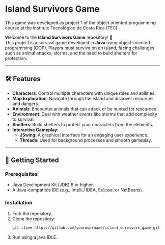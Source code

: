 # Island Survivors Game  
This game was developed as project 1 of the object oriented programming course at the Instituto Tecnológico de Costa Rica (TEC).

Welcome to the **Island Survivors Game** repository! 🌴  
This project is a survival game developed in **Java** using object-oriented programming (OOP). Players must survive on an island, facing challenges such as animal attacks, storms, and the need to build shelters for protection.  

---

## 🛠 Features  
- **Characters**: Control multiple characters with unique roles and abilities.  
- **Map Exploration**: Navigate through the island and discover resources and dangers.  
- **Animals**: Encounter animals that can attack or be hunted for resources.  
- **Environment**: Deal with weather events like storms that add complexity to survival.  
- **Shelters**: Build shelters to protect your characters from the elements.  
- **Interactive Gameplay**:  
  - **JSwing**: A graphical interface for an engaging user experience.  
  - **Threads**: Used for background processes and smooth gameplay.  

---

## 🚀 Getting Started  

### Prerequisites  
- Java Development Kit (JDK) 8 or higher.  
- A Java-compatible IDE (e.g., IntelliJ IDEA, Eclipse, or NetBeans).  

### Installation  
1. Fork the repository.
2. Clone the repository:  
   ```bash  
   git clone https://github.com/yourusername/island_survivors_game.git
3. Run using a java IDLE.
   
